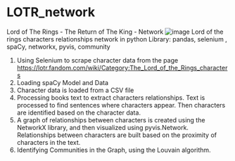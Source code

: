 # LOTR_network
Lord of The Rings - The Return of The King - Network
![image](https://github.com/basia99ka/LOTR_network/assets/165905205/d31b9898-b1ce-49cc-85f4-a8dd06ed8149)
Lord of the rings characters relationships network in python
Library: pandas, selenium , spaCy,  networkx, pyvis, community

1.	Using Selenium to scrape character data from the page https://lotr.fandom.com/wiki/Category:The_Lord_of_the_Rings_characters
2.	Loading spaCy Model and Data
3.	Character data is loaded from a CSV file
4.	Processing books text to extract characters relationships. Text is processed to find sentences where characters appear. Then characters are identified based on the character data.
5.	A graph of relationships between characters is created using the NetworkX library, and then visualized using pyvis.Network. Relationships between characters are built based on the proximity of characters in the text. 
6.	Identifying Communities in the Graph, using the Louvain algorithm.
